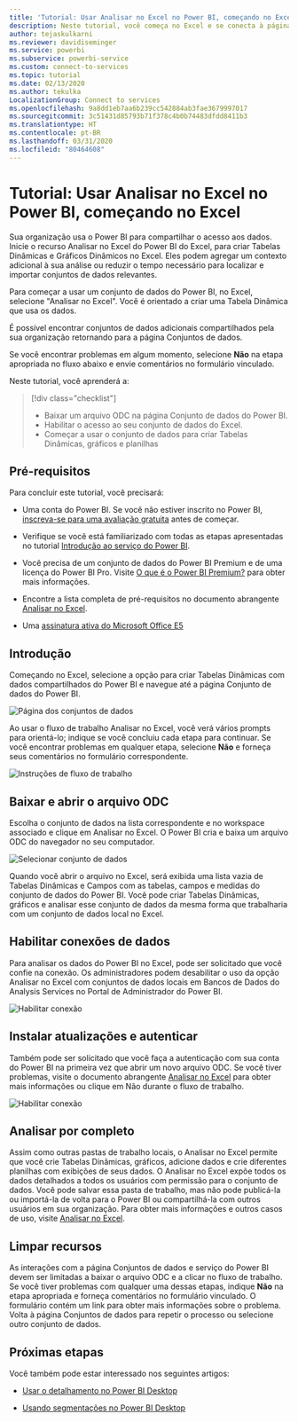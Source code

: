 ```yaml
---
title: 'Tutorial: Usar Analisar no Excel no Power BI, começando no Excel'
description: Neste tutorial, você começa no Excel e se conecta à página Conjuntos de dados do Power BI para importar conjuntos de dados para o Excel.
author: tejaskulkarni
ms.reviewer: davidiseminger
ms.service: powerbi
ms.subservice: powerbi-service
ms.custom: connect-to-services
ms.topic: tutorial
ms.date: 02/13/2020
ms.author: tekulka
LocalizationGroup: Connect to services
ms.openlocfilehash: 9a8dd1eb7aa6b239cc542884ab3fae3679997017
ms.sourcegitcommit: 3c51431d85793b71f378c4b0b74483dfdd8411b3
ms.translationtype: HT
ms.contentlocale: pt-BR
ms.lasthandoff: 03/31/2020
ms.locfileid: "80464608"
---
```

# <a name="tutorial-use-power-bi-analyze-in-excel-starting-in-excel"></a>Tutorial: Usar Analisar no Excel no Power BI, começando no Excel

Sua organização usa o Power BI para compartilhar o acesso aos dados. Inicie o recurso Analisar no Excel do Power BI do Excel, para criar Tabelas Dinâmicas e Gráficos Dinâmicos no Excel. Eles podem agregar um contexto adicional à sua análise ou reduzir o tempo necessário para localizar e importar conjuntos de dados relevantes.

Para começar a usar um conjunto de dados do Power BI, no Excel, selecione "Analisar no Excel". Você é orientado a criar uma Tabela Dinâmica que usa os dados.  

É possível encontrar conjuntos de dados adicionais compartilhados pela sua organização retornando para a página Conjuntos de dados.

Se você encontrar problemas em algum momento, selecione **Não** na etapa apropriada no fluxo abaixo e envie comentários no formulário vinculado.  

Neste tutorial, você aprenderá a:

> [!div class="checklist"]
> * Baixar um arquivo ODC na página Conjunto de dados do Power BI.
> * Habilitar o acesso ao seu conjunto de dados do Excel.
> * Começar a usar o conjunto de dados para criar Tabelas Dinâmicas, gráficos e planilhas

## <a name="prerequisites"></a>Pré-requisitos

Para concluir este tutorial, você precisará:

* Uma conta do Power BI. Se você não estiver inscrito no Power BI, [inscreva-se para uma avaliação gratuita](https://app.powerbi.com/signupredirect?pbi_source=web) antes de começar.

* Verifique se você está familiarizado com todas as etapas apresentadas no tutorial [Introdução ao serviço do Power BI](https://docs.microsoft.com/power-bi/service-get-started).

* Você precisa de um conjunto de dados do Power BI Premium e de uma licença do Power BI Pro. Visite [O que é o Power BI Premium?](https://docs.microsoft.com/power-bi/service-premium-what-is) para obter mais informações.

* Encontre a lista completa de pré-requisitos no documento abrangente [Analisar no Excel](https://docs.microsoft.com/power-bi/service-analyze-in-excel#requirements).

* Uma [assinatura ativa do Microsoft Office E5](https://www.microsoft.com/microsoft-365/business/office-365-enterprise-e5-business-software?activetab=pivot%3aoverviewtab)

## <a name="get-started"></a>Introdução

Começando no Excel, selecione a opção para criar Tabelas Dinâmicas com dados compartilhados do Power BI e navegue até a página Conjunto de dados do Power BI.

![Página dos conjuntos de dados](media/service-tutorial-analyze-in-excel/tutorial-analyze-in-excel-01.png)

Ao usar o fluxo de trabalho Analisar no Excel, você verá vários prompts para orientá-lo; indique se você concluiu cada etapa para continuar. Se você encontrar problemas em qualquer etapa, selecione **Não** e forneça seus comentários no formulário correspondente.

![Instruções de fluxo de trabalho](media/service-tutorial-analyze-in-excel/tutorial-analyze-in-excel-02.png)

## <a name="download-and-open-the-odc-file"></a>Baixar e abrir o arquivo ODC

Escolha o conjunto de dados na lista correspondente e no workspace associado e clique em Analisar no Excel. O Power BI cria e baixa um arquivo ODC do navegador no seu computador.

![Selecionar conjunto de dados](media/service-tutorial-analyze-in-excel/tutorial-analyze-in-excel-03.png)

Quando você abrir o arquivo no Excel, será exibida uma lista vazia de Tabelas Dinâmicas e Campos com as tabelas, campos e medidas do conjunto de dados do Power BI. Você pode criar Tabelas Dinâmicas, gráficos e analisar esse conjunto de dados da mesma forma que trabalharia com um conjunto de dados local no Excel.

## <a name="enable-data-connections"></a>Habilitar conexões de dados

Para analisar os dados do Power BI no Excel, pode ser solicitado que você confie na conexão. Os administradores podem desabilitar o uso da opção Analisar no Excel com conjuntos de dados locais em Bancos de Dados do Analysis Services no Portal de Administrador do Power BI.

![Habilitar conexão](media/service-tutorial-analyze-in-excel/tutorial-analyze-in-excel-04.png)

## <a name="install-updates-and-authenticate"></a>Instalar atualizações e autenticar

Também pode ser solicitado que você faça a autenticação com sua conta do Power BI na primeira vez que abrir um novo arquivo ODC.  Se você tiver problemas, visite o documento abrangente [Analisar no Excel](https://docs.microsoft.com/power-bi/service-analyze-in-excel#sign-in-to-power-bi ) para obter mais informações ou clique em Não durante o fluxo de trabalho.

![Habilitar conexão](media/service-tutorial-analyze-in-excel/tutorial-analyze-in-excel-05.png)

## <a name="analyze-away"></a>Analisar por completo

Assim como outras pastas de trabalho locais, o Analisar no Excel permite que você crie Tabelas Dinâmicas, gráficos, adicione dados e crie diferentes planilhas com exibições de seus dados. O Analisar no Excel expõe todos os dados detalhados a todos os usuários com permissão para o conjunto de dados. Você pode salvar essa pasta de trabalho, mas não pode publicá-la ou importá-la de volta para o Power BI ou compartilhá-la com outros usuários em sua organização. Para obter mais informações e outros casos de uso, visite [Analisar no Excel](https://docs.microsoft.com/power-bi/service-analyze-in-excel#analyze-away).

## <a name="clean-up-resources"></a>Limpar recursos

As interações com a página Conjuntos de dados e serviço do Power BI devem ser limitadas a baixar o arquivo ODC e a clicar no fluxo de trabalho. Se você tiver problemas com qualquer uma dessas etapas, indique **Não** na etapa apropriada e forneça comentários no formulário vinculado. O formulário contém um link para obter mais informações sobre o problema. Volta à página Conjuntos de dados para repetir o processo ou selecione outro conjunto de dados.

## <a name="next-steps"></a>Próximas etapas

Você também pode estar interessado nos seguintes artigos:

* [Usar o detalhamento no Power BI Desktop](https://docs.microsoft.com/power-bi/desktop-cross-report-drill-through)

* [Usando segmentações no Power BI Desktop](https://docs.microsoft.com/power-bi/visuals/power-bi-visualization-slicers)
